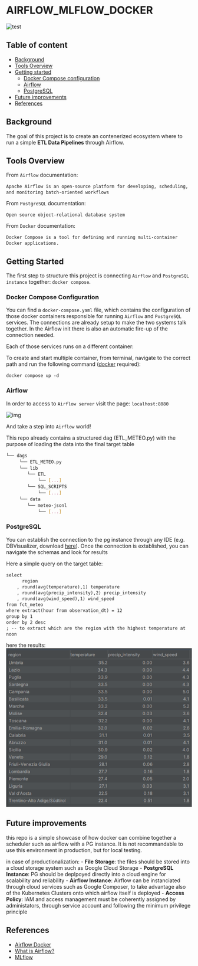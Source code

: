 # AIRFLOW_MLFLOW_DOCKER
![test](https://miro.medium.com/v2/resize:fit:1400/format:webp/1*mkgdO8TWSj46j2m1JUzmvg.png)


## Table of content
- [Background](#background)
- [Tools Overview](#tools_overview)
- [Getting started](#getting_started)
    * [Docker Compose configuration](#docker_config)
    * [Airflow](#airflow)
    * [PostgreSQL](#PostgreSQL)
- [Future improvements](#future-improvements)
- [References](#references)



## Background
The goal of this project is to create an contenerized ecosystem where to run a simple **ETL Data Pipelines** through Airflow.


## Tools Overview
From `Airflow` documentation:
```
Apache Airflow is an open-source platform for developing, scheduling, and monitoring batch-oriented workflows
```

From `PostgreSQL` documentation:
```
Open source object-relational database system 
```

From `Docker` documentation:
```
Docker Compose is a tool for defining and running multi-container Docker applications.
```


## Getting Started
The first step to structure this project is connecting `Airflow` and `PostgreSQL instance` together: `docker compose`.



### Docker Compose Configuration
You can find a `docker-compose.yaml` file, which contains the configuration of those docker containers responsible for running `Airflow` and `PostgreSQL` services. 
The connections are already setup to make the two systems talk together. In the Airflow init there is also an automatic fire-up of the connection needed. 

Each of those services runs on a different container:

To create and start multiple container, from terminal, navigate to the correct path and run the following command ([docker](https://docs.docker.com/get-started/get-docker/) required):
```
docker compose up -d
```


### Airflow
In order to access to `Airflow server` visit the page: `localhost:8080`

![img](docs/imgs/airflow_home.png)

And take a step into `Airflow` world!

This repo already contains a structured dag (ETL_METEO.py) with the purpose of loading the data into the final target table
```bash
└── dags
     └── ETL_METEO.py
     └── lib
        └── ETL
            └── [...]
        └── SQL_SCRIPTS
            └── [...]
     └── data
        └── meteo-jsonl
            └── [...]
```


### PostgreSQL
You can establish the connection to the pg instance through any IDE (e.g. DBVisualizer, download [here](https://www.dbvis.com/download/)). Once the connection is extablished, you can navigate the schemas and look for results

Here a simple query on the target table:

```
select 
      region
    , round(avg(temperature),1) temperature
    , round(avg(precip_intensity),2) precip_intensity
    , round(avg(wind_speed),1) wind_speed
from fct_meteo
where extract(hour from observation_dt) = 12
group by 1
order by 2 desc
; -- to extract which are the region with the highest temperature at noon
```
here the results:
![alt text](image.png)


## Future improvements

this repo is a simple showcase of how docker can combine together a scheduler such as airflow with a PG instance. It is not recommandable to use this environment in production, but for local testing.

in case of productionalization:
    - **File Storage**: the files should be stored into a cloud storage system such as Google Cloud Storage
    - **PostgreSQL Instance**: PG should be deplpoyed directly into a cloud engine for scalability and reliability
    - **Airflow Instance**: Airflow can be instanciated through cloud services such as Google Composer, to take advantage also of the Kubernetes Clusters onto which airflow itself is deployed
    - **Access Policy**: IAM and access management must be coherently assigned by administators, through service account and following the minimum privilege principle 

## References
* [Airflow Docker](https://airflow.apache.org/docs/apache-airflow/2.0.1/start/docker.html)
* [What is Airflow?](https://airflow.apache.org/docs/apache-airflow/stable/index.html)
* [MLflow](https://mlflow.org/docs/latest/index.html)